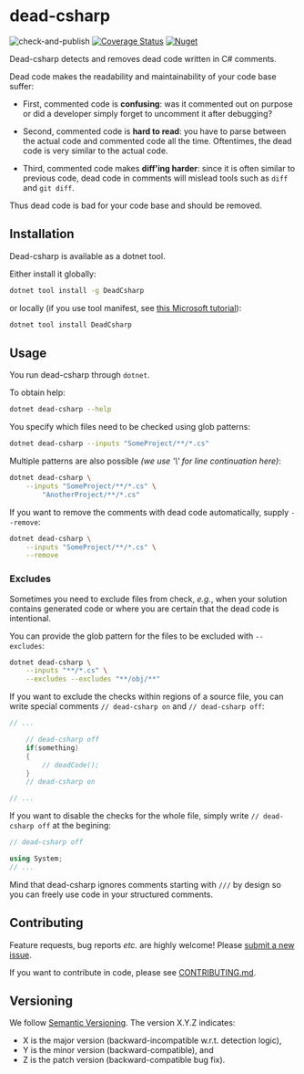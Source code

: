 # dead-csharp

![check-and-publish](
https://github.com/mristin/dead-csharp/workflows/check-and-publish/badge.svg
) [![Coverage Status](
https://coveralls.io/repos/github/mristin/dead-csharp/badge.svg)](
https://coveralls.io/github/mristin/dead-csharp
) [![Nuget](
https://img.shields.io/nuget/v/DeadCsharp)](
https://www.nuget.org/packages/DeadCsharp
)

Dead-csharp detects and removes dead code written in C# comments.

Dead code makes the readability and maintainability of your code base suffer:

* First, commented code is **confusing**: was it commented out on purpose or did
a developer simply forget to uncomment it after debugging?

* Second, commented code is **hard to read**: you have to parse between
the actual code and commented code all the time. Oftentimes, the dead code
is very similar to the actual code.

* Third, commented code makes **diff'ing harder**: since it is often similar
to previous code, dead code in comments will mislead tools such as `diff` and
`git diff`.

Thus dead code is bad for your code base and should be removed.

## Installation

Dead-csharp is available as a dotnet tool.

Either install it globally:

```bash
dotnet tool install -g DeadCsharp
```

or locally (if you use tool manifest, see [this Microsoft tutorial](
https://docs.microsoft.com/en-us/dotnet/core/tools/local-tools-how-to-use)):

```bash
dotnet tool install DeadCsharp
```

## Usage

You run dead-csharp through `dotnet`.

To obtain help:

```bash
dotnet dead-csharp --help
```

You specify which files need to be checked using glob patterns:

```bash
dotnet dead-csharp --inputs "SomeProject/**/*.cs"
```

Multiple patterns are also possible *(we use '\\' for line continuation here)*:

```bash
dotnet dead-csharp \
    --inputs "SomeProject/**/*.cs" \
        "AnotherProject/**/*.cs"
```

If you want to remove the comments with dead code automatically, supply
`--remove`:

```bash
dotnet dead-csharp \
    --inputs "SomeProject/**/*.cs" \
    --remove
```

### Excludes

Sometimes you need to exclude files from check, *e.g.*, when your solution
contains generated code or where you are certain that the dead code is intentional.

You can provide the glob pattern for the files to be excluded with `--excludes`:

```bash
dotnet dead-csharp \
    --inputs "**/*.cs" \
    --excludes --excludes "**/obj/**"
```

If you want to exclude the checks within regions of a source file, you can write
special comments `// dead-csharp on` and `// dead-csharp off`:

```cs
// ...

    // dead-csharp off
    if(something) 
    {
        // deadCode();
    }
    // dead-csharp on

// ...
```

If you want to disable the checks for the whole file, simply write 
`// dead-csharp off` at the begining:

```cs
// dead-csharp off

using System;
// ...
```

Mind that dead-csharp ignores comments starting with `///` by design so you can
freely use code in your structured comments.

## Contributing

Feature requests, bug reports *etc.* are highly welcome! Please [submit
a new issue](https://github.com/mristin/dead-csharp/issues/new).

If you want to contribute in code, please see
[CONTRIBUTING.md](CONTRIBUTING.md).

## Versioning

We follow [Semantic Versioning](http://semver.org/spec/v1.0.0.html).
The version X.Y.Z indicates:

* X is the major version (backward-incompatible w.r.t. detection logic),
* Y is the minor version (backward-compatible), and
* Z is the patch version (backward-compatible bug fix).
